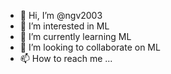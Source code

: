 - 👋 Hi, I’m @ngv2003
- 👀 I’m interested in ML
- 🌱 I’m currently learning ML
- 💞️ I’m looking to collaborate on ML
- 📫 How to reach me ...

<!---
ngv2003/ngv2003 is a ✨ special ✨ repository because its `README.md` (this file) appears on your GitHub profile.
You can click the Preview link to take a look at your changes.
--->
